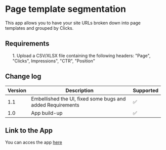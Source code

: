 # Page template segmentation

This app allows you to have your site URLs broken down into page templates and grouped by Clicks.

## Requirements
<ul>
  1. Upload a CSV/XLSX file containing the following headers: "Page", "Clicks", Impressions", "CTR", "Position"
</ul>

## Change log

| Version | Description                                                                              | Supported           |
|---------|------------------------------------------------------------------------------------------|---------------------|
| 1.1     | Embellished the UI, fixed some bugs and added Requirements | :white_check_mark: |
| 1.0     | App build-up                                                                             | :white_check_mark: |



## Link to the App
You can acces the app <a href="https://page-template-segmentation.streamlit.app/" target="_blank" rel="noopener">here</a>
